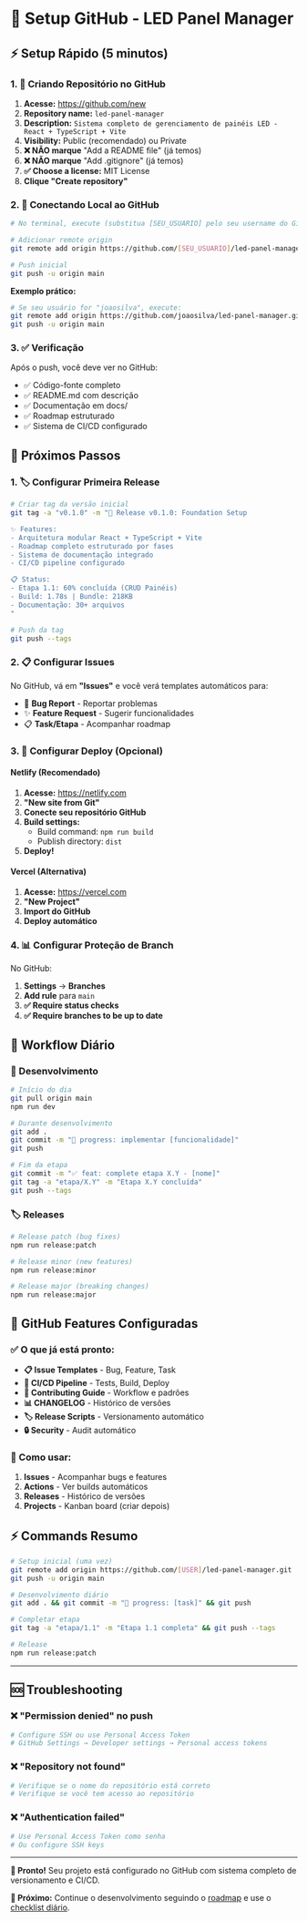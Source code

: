 # 🚀 Setup GitHub - LED Panel Manager

## ⚡ Setup Rápido (5 minutos)

### 1. 📱 Criando Repositório no GitHub

1. **Acesse:** https://github.com/new
2. **Repository name:** `led-panel-manager`
3. **Description:** `Sistema completo de gerenciamento de painéis LED - React + TypeScript + Vite`
4. **Visibility:** Public (recomendado) ou Private
5. **❌ NÃO marque** "Add a README file" (já temos)
6. **❌ NÃO marque** "Add .gitignore" (já temos)
7. **✅ Choose a license:** MIT License
8. **Clique "Create repository"**

### 2. 🔗 Conectando Local ao GitHub

```bash
# No terminal, execute (substitua [SEU_USUARIO] pelo seu username do GitHub):

# Adicionar remote origin
git remote add origin https://github.com/[SEU_USUARIO]/led-panel-manager.git

# Push inicial
git push -u origin main
```

**Exemplo prático:**
```bash
# Se seu usuário for "joaosilva", execute:
git remote add origin https://github.com/joaosilva/led-panel-manager.git
git push -u origin main
```

### 3. ✅ Verificação

Após o push, você deve ver no GitHub:
- ✅ Código-fonte completo
- ✅ README.md com descrição
- ✅ Documentação em docs/
- ✅ Roadmap estruturado
- ✅ Sistema de CI/CD configurado

## 🎯 Próximos Passos

### 1. 🏷️ Configurar Primeira Release

```bash
# Criar tag da versão inicial
git tag -a "v0.1.0" -m "🚀 Release v0.1.0: Foundation Setup

✨ Features:
- Arquitetura modular React + TypeScript + Vite
- Roadmap completo estruturado por fases
- Sistema de documentação integrado
- CI/CD pipeline configurado

📋 Status:
- Etapa 1.1: 60% concluída (CRUD Painéis)
- Build: 1.78s | Bundle: 218KB
- Documentação: 30+ arquivos
"

# Push da tag
git push --tags
```

### 2. 📋 Configurar Issues

No GitHub, vá em **"Issues"** e você verá templates automáticos para:
- 🐛 **Bug Report** - Reportar problemas
- ✨ **Feature Request** - Sugerir funcionalidades  
- 📋 **Task/Etapa** - Acompanhar roadmap

### 3. 🚀 Configurar Deploy (Opcional)

#### Netlify (Recomendado)
1. **Acesse:** https://netlify.com
2. **"New site from Git"**
3. **Conecte seu repositório GitHub**
4. **Build settings:**
   - Build command: `npm run build`
   - Publish directory: `dist`
5. **Deploy!**

#### Vercel (Alternativa)
1. **Acesse:** https://vercel.com
2. **"New Project"**
3. **Import do GitHub**
4. **Deploy automático**

### 4. 📊 Configurar Proteção de Branch

No GitHub:
1. **Settings** → **Branches**
2. **Add rule** para `main`
3. **✅ Require status checks**
4. **✅ Require branches to be up to date**

## 🔄 Workflow Diário

### 📝 Desenvolvimento
```bash
# Início do dia
git pull origin main
npm run dev

# Durante desenvolvimento
git add .
git commit -m "🔄 progress: implementar [funcionalidade]"
git push

# Fim da etapa
git commit -m "✅ feat: complete etapa X.Y - [nome]"
git tag -a "etapa/X.Y" -m "Etapa X.Y concluída"
git push --tags
```

### 🏷️ Releases
```bash
# Release patch (bug fixes)
npm run release:patch

# Release minor (new features)  
npm run release:minor

# Release major (breaking changes)
npm run release:major
```

## 📱 GitHub Features Configuradas

### ✅ O que já está pronto:
- **📋 Issue Templates** - Bug, Feature, Task
- **🚀 CI/CD Pipeline** - Tests, Build, Deploy
- **📝 Contributing Guide** - Workflow e padrões
- **📊 CHANGELOG** - Histórico de versões
- **🏷️ Release Scripts** - Versionamento automático
- **🔒 Security** - Audit automático

### 🎯 Como usar:
1. **Issues** - Acompanhar bugs e features
2. **Actions** - Ver builds automáticos  
3. **Releases** - Histórico de versões
4. **Projects** - Kanban board (criar depois)

## ⚡ Commands Resumo

```bash
# Setup inicial (uma vez)
git remote add origin https://github.com/[USER]/led-panel-manager.git
git push -u origin main

# Desenvolvimento diário
git add . && git commit -m "🔄 progress: [task]" && git push

# Completar etapa
git tag -a "etapa/1.1" -m "Etapa 1.1 completa" && git push --tags

# Release
npm run release:patch
```

---

## 🆘 Troubleshooting

### ❌ "Permission denied" no push
```bash
# Configure SSH ou use Personal Access Token
# GitHub Settings → Developer settings → Personal access tokens
```

### ❌ "Repository not found"
```bash
# Verifique se o nome do repositório está correto
# Verifique se você tem acesso ao repositório
```

### ❌ "Authentication failed"
```bash
# Use Personal Access Token como senha
# Ou configure SSH keys
```

---

**🎉 Pronto!** Seu projeto está configurado no GitHub com sistema completo de versionamento e CI/CD.

**🎯 Próximo:** Continue o desenvolvimento seguindo o [roadmap](docs/development/roadmap/getting-started.md) e use o [checklist diário](docs/development/roadmap/daily-checklist.md).
